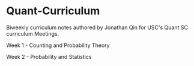 # Quant-Curriculum

Biweekly curriculum notes authored by Jonathan Qin for USC's Quant SC curriculum Meetings.

Week 1 - Counting and Probability Theory

Week 2 - Probability and Statistics
